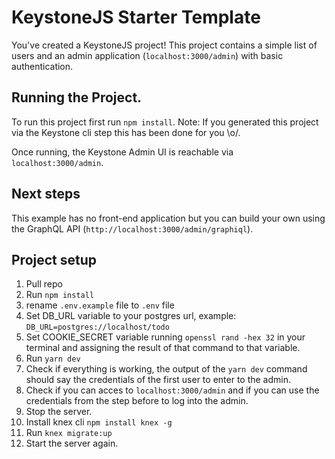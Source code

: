 # KeystoneJS Starter Template

You've created a KeystoneJS project! This project contains a simple list of users and an admin application (`localhost:3000/admin`) with basic authentication.

## Running the Project.

To run this project first run `npm install`. Note: If you generated this project via the Keystone cli step this has been done for you \\o/.

Once running, the Keystone Admin UI is reachable via `localhost:3000/admin`.

## Next steps

This example has no front-end application but you can build your own using the GraphQL API (`http://localhost:3000/admin/graphiql`).

## Project setup

1. Pull repo
2. Run `npm install`
3. rename `.env.example` file to `.env` file
4. Set DB_URL variable to your postgres url, example: `DB_URL=postgres://localhost/todo`
5. Set COOKIE_SECRET variable running `openssl rand -hex 32` in your terminal and assigning the result of that command to that variable.
6. Run  `yarn dev`
7. Check if everything is working, the output of the `yarn dev` command should say the credentials of the first user to enter to the admin.
8. Check if you can acces to `localhost:3000/admin` and if you can use the credentials from the step before to log into the admin.
9. Stop the server.
10. Install knex cli `npm install knex -g`
11. Run `knex migrate:up`
12. Start the server again.